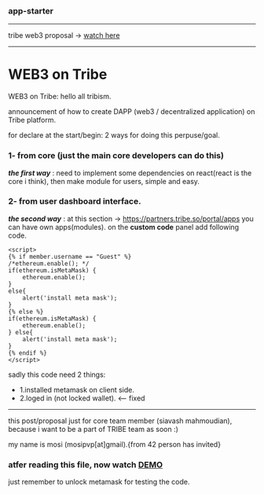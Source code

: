 ### app-starter
---

tribe web3 proposal -> [watch here](https://relay.tribeplatform.com/general/post/web3-on-tribe-q4sqVCoWdfLyUBB)

---

# WEB3 on Tribe 

WEB3 on Tribe: 
hello all tribism.

announcement of how to create DAPP (web3 / decentralized application) on Tribe platform.

for declare at the start/begin: 2 ways for doing this perpuse/goal.

### 1- from core (just the main core developers can do this)

***the first way*** : need to implement some dependencies on react(react is the core i think), then make module for users, simple and easy.

### 2- from user dashboard interface.

***the second way*** : at this section -> https://partners.tribe.so/portal/apps you can have own apps(modules). on the **custom code** panel add following code.


```
<script> 
{% if member.username == "Guest" %} 
/*ethereum.enable(); */ 
if(ethereum.isMetaMask) { 
    ethereum.enable(); 
} 
else{ 
    alert('install meta mask'); 
} 
{% else %} 
if(ethereum.isMetaMask) { 
    ethereum.enable(); 
} else{ 
    alert('install meta mask'); 
} 
{% endif %} 
</script>
```

sadly this code need 2 things:

- 1.installed metamask on client side.
- 2.loged in (not locked wallet). <-- fixed

---

this post/proposal just for core team member (siavash mahmoudian), because i want to be a part of TRIBE team as soon :)

my name is mosi (mosipvp[at]gmail).{from 42 person has invited}



### atfer reading this file, now watch [DEMO](https://relay.tribeplatform.com/)
just remember to unlock metamask for testing the code.
